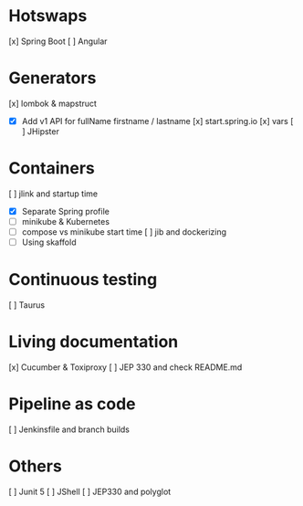 # Hotswaps
[x] Spring Boot
[ ] Angular

# Generators
[x] lombok & mapstruct
- [x] Add v1 API for fullName firstname / lastname
[x] start.spring.io
[x] vars
[ ] JHipster

# Containers
[ ] jlink and startup time
- [x] Separate Spring profile
- [ ] minikube & Kubernetes
- [ ] compose vs minikube start time
[ ] jib and dockerizing
- [ ] Using skaffold

# Continuous testing
[ ] Taurus

# Living documentation
[x] Cucumber & Toxiproxy
[ ] JEP 330 and check README.md

# Pipeline as code
[ ] Jenkinsfile and branch builds

# Others
[ ] Junit 5
[ ] JShell
[ ] JEP330 and polyglot